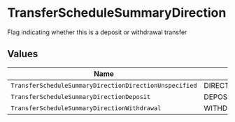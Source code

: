 # TransferScheduleSummaryDirection

Flag indicating whether this is a deposit or withdrawal transfer


## Values

| Name                                                   | Value                                                  |
| ------------------------------------------------------ | ------------------------------------------------------ |
| `TransferScheduleSummaryDirectionDirectionUnspecified` | DIRECTION_UNSPECIFIED                                  |
| `TransferScheduleSummaryDirectionDeposit`              | DEPOSIT                                                |
| `TransferScheduleSummaryDirectionWithdrawal`           | WITHDRAWAL                                             |